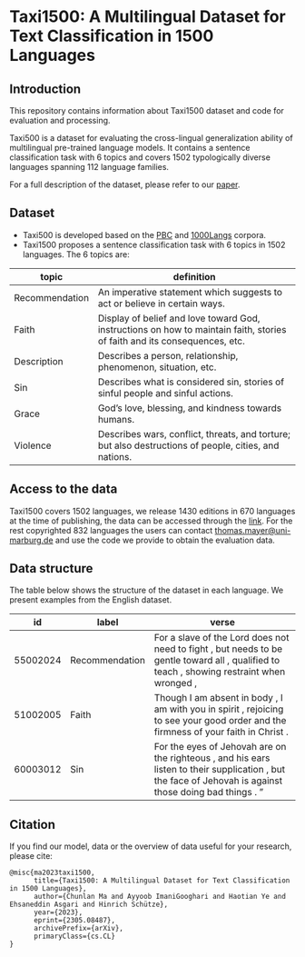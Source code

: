 # Taxi1500: A Multilingual Dataset for Text Classification in 1500 Languages


## Introduction
This  repository contains information about Taxi1500 dataset and code for evaluation and processing.

Taxi500 is a dataset for evaluating the cross-lingual generalization ability of multilingual pre-trained language models. It contains a sentence classification task with 6 topics and covers 1502 typologically diverse languages spanning 112 language families.

For a full description of the dataset, please refer to our [paper](https://arxiv.org/abs/2305.08487).

## Dataset
- Taxi500 is developed based on the [PBC](https://aclanthology.org/L14-1215/) and [1000Langs](https://github.com/ehsanasgari/1000Langs) corpora.
- Taxi1500 proposes a sentence classification task with 6 topics in 1502 languages. The 6 topics are: 

| topic | definition | 
|----------|----------|
| Recommendation  | An imperative statement which suggests to act or believe in certain ways.  | 
| Faith   | Display of belief and love toward God, instructions on how to maintain faith, stories of faith and its consequences, etc. |
| Description | Describes a person, relationship, phenomenon, situation, etc.   | 
| Sin | Describes what is considered sin, stories of sinful people and sinful actions. |
| Grace | God’s love, blessing, and kindness towards humans. | 
| Violence | Describes wars, conflict, threats, and torture; but also destructions of people, cities, and nations. |

## Access to the data
Taxi1500 covers 1502 languages, we release 1430 editions in 670 languages at the time of publishing, the data can be accessed through the [link](). For the rest copyrighted 832 languages the users can contact thomas.mayer@uni-marburg.de and use the code we provide to obtain the evaluation data.


## Data structure

The table below shows the structure of the dataset in each language. We present examples from the English dataset.

| id | label | verse |
|----------|----------|----------|
| 55002024   | Recommendation | For a slave of the Lord does not need to fight , but needs to be gentle toward all , qualified to teach , showing restraint when wronged ,   |
| 51002005 | Faith  | Though I am absent in body , I am with you in spirit , rejoicing to see your good order and the firmness of your faith in Christ . |
| 60003012 | Sin | For the eyes of Jehovah are on the righteous , and his ears listen to their supplication , but the face of Jehovah is against those doing bad things . ”|



## Citation

If you find our model, data or the overview of data useful for your research, please cite:

```
@misc{ma2023taxi1500,
      title={Taxi1500: A Multilingual Dataset for Text Classification in 1500 Languages}, 
      author={Chunlan Ma and Ayyoob ImaniGooghari and Haotian Ye and Ehsaneddin Asgari and Hinrich Schütze},
      year={2023},
      eprint={2305.08487},
      archivePrefix={arXiv},
      primaryClass={cs.CL}
}
```










